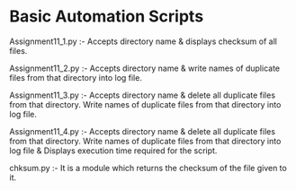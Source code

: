 # Basic Automation Scripts

Assignment11_1.py :- Accepts directory name & displays checksum of all files.

Assignment11_2.py :- Accepts directory name & write names of duplicate files from that directory into log file.

Assignment11_3.py :- Accepts directory name & delete all duplicate files from that directory. Write names of duplicate files from that directory into log file.

Assignment11_4.py :- Accepts directory name & delete all duplicate files from that directory. Write names of duplicate files from that directory into log file & Displays execution time required for the script.

chksum.py :- It is a module which returns the checksum of the file given to it.
